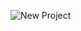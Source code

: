 ![New Project](https://user-images.githubusercontent.com/63497401/159122691-7b1c6620-bf93-4d3c-81ce-2e1cce498240.png)
